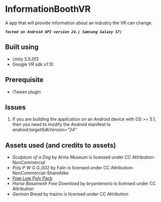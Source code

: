 # InformationBoothVR
A app that will provide information about an industry the VR can change.


***`Tested on Android API version 24.( Samsung Galaxy S7)`***

## Built using
- Unity 5.5.0f3
- Google VR sdk v1.10


## Prerequisite
- iTween plugin

## Issues
 1) If you are building the application on an Android device with OS >= 5.1, then you need to modify the Android manifest to *android:targetSdkVersion="24"*
 
## Assets used (and credits to assets)
- *Sculpture of a Dog* by Arms Museum is licensed under CC Attribution-NonCommercial
- *Poly P W G G_002* by Falin is licensed under CC Attribution-NonCommercial-ShareAlike
- [Free Low Poly Pack](https://www.cgtrader.com/items/399270/download-page)
- *Horse Basemesh Free Download* by bryantenorio is licensed under CC Attribution
- *German Bread* by traziro is licensed under CC Attribution